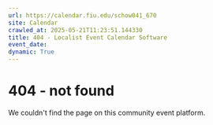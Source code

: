 ```yaml
---
url: https://calendar.fiu.edu/schow041_670
site: Calendar
crawled_at: 2025-05-21T11:23:51.144330
title: 404 - Localist Event Calendar Software
event_date: 
dynamic: True
---
```


# 404 - not found
We couldn't find the page on this community event platform.
